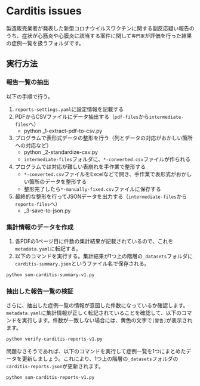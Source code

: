 # Carditis issues

製造販売業者が発表した新型コロナウイルスワクチンに関する副反応疑い報告のうち、症状が心筋炎や心膜炎に該当する案件に関して`専門家`が評価を行った結果の症例一覧を扱うフォルダです。

## 実行方法

### 報告一覧の抽出

以下の手順で行う。

1. `reports-settings.yaml`に設定情報を記載する
1. PDFからCSVファイルにデータ抽出する（`pdf-files`から`intermediate-files`へ）
    * python _1-extract-pdf-to-csv.py
1. プログラムで表形式データの整形を行う（列とデータの対応がおかしい箇所への対応など）
    * python _2-standardize-csv.py
    * `intermediate-files`フォルダに、`*-converted.csv`ファイルが作られる
1. プログラムでは対応が難しい表崩れを手作業で整形する
    * `*-converted.csv`ファイルをExcelなどで開き、手作業で表形式がおかしい箇所のデータを整形する
    * 整形完了したら`*-manually-fixed.csv`ファイルに保存する
1. 最終的な整形を行ってJSONデータを出力する（`intermediate-files`から`reports-files`へ）
    * _3-save-to-json.py

### 集計情報のデータを作成

1. 各PDFの1ページ目に件数の集計結果が記載されているので、これを`metadata.yaml`に転記する。
1. 以下のコマンドを実行する。集計結果が1つ上の階層の`_datasets`フォルダに`carditis-summary.json`というファイル名で保存される。

```sh
python sum-carditis-summary-v1.py
```

### 抽出した報告一覧の検証

さらに、抽出した症例一覧の情報が意図した件数になっているか確認します。`metadata.yaml`に集計情報が正しく転記されていることを確認して、以下のコマンドを実行します。件数が一致しない場合には、黄色の文字で`[警告]`が表示されます。

```sh
python verify-carditis-reports-v1.py
```

問題なさそうであれば、以下のコマンドを実行して症例一覧を1つにまとめたデータを更新しましょう。これにより、1つ上の階層の`_datasets`フォルダの`carditis-reports.json`が更新されます。

```sh
python sum-carditis-reports-v1.py
```

